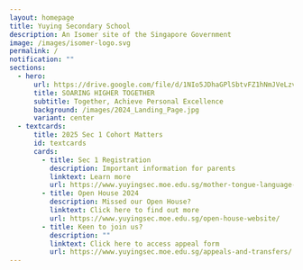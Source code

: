 ```yaml
---
layout: homepage
title: Yuying Secondary School
description: An Isomer site of the Singapore Government
image: /images/isomer-logo.svg
permalink: /
notification: ""
sections:
  - hero:
      url: https://drive.google.com/file/d/1NIo5JDhaGPlSbtvFZ1hNmJVeLzvrqsmo/view?usp=share_link
      title: SOARING HIGHER TOGETHER
      subtitle: Together, Achieve Personal Excellence
      background: /images/2024_Landing_Page.jpg
      variant: center
  - textcards:
      title: 2025 Sec 1 Cohort Matters
      id: textcards
      cards:
        - title: Sec 1 Registration
          description: Important information for parents
          linktext: Learn more
          url: https://www.yuyingsec.moe.edu.sg/mother-tongue-language-mtl-matters/
        - title: Open House 2024
          description: Missed our Open House?
          linktext: Click here to find out more
          url: https://www.yuyingsec.moe.edu.sg/open-house-website/
        - title: Keen to join us?
          description: ""
          linktext: Click here to access appeal form
          url: https://www.yuyingsec.moe.edu.sg/appeals-and-transfers/
---
```

